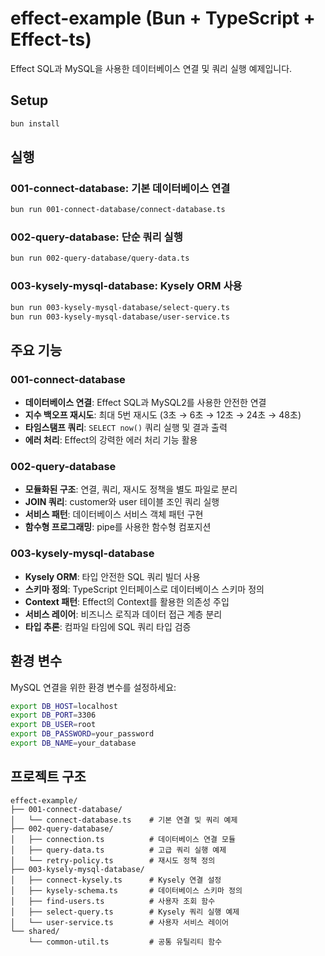 # effect-example (Bun + TypeScript + Effect-ts)

Effect SQL과 MySQL을 사용한 데이터베이스 연결 및 쿼리 실행 예제입니다.

## Setup

```bash
bun install
```

## 실행

### 001-connect-database: 기본 데이터베이스 연결
```bash
bun run 001-connect-database/connect-database.ts
```

### 002-query-database: 단순 쿼리 실행
```bash
bun run 002-query-database/query-data.ts
```

### 003-kysely-mysql-database: Kysely ORM 사용
```bash
bun run 003-kysely-mysql-database/select-query.ts
bun run 003-kysely-mysql-database/user-service.ts
```

## 주요 기능

### 001-connect-database
- **데이터베이스 연결**: Effect SQL과 MySQL2를 사용한 안전한 연결
- **지수 백오프 재시도**: 최대 5번 재시도 (3초 → 6초 → 12초 → 24초 → 48초)
- **타임스탬프 쿼리**: `SELECT now()` 쿼리 실행 및 결과 출력
- **에러 처리**: Effect의 강력한 에러 처리 기능 활용

### 002-query-database
- **모듈화된 구조**: 연결, 쿼리, 재시도 정책을 별도 파일로 분리
- **JOIN 쿼리**: customer와 user 테이블 조인 쿼리 실행
- **서비스 패턴**: 데이터베이스 서비스 객체 패턴 구현
- **함수형 프로그래밍**: pipe를 사용한 함수형 컴포지션

### 003-kysely-mysql-database
- **Kysely ORM**: 타입 안전한 SQL 쿼리 빌더 사용
- **스키마 정의**: TypeScript 인터페이스로 데이터베이스 스키마 정의
- **Context 패턴**: Effect의 Context를 활용한 의존성 주입
- **서비스 레이어**: 비즈니스 로직과 데이터 접근 계층 분리
- **타입 추론**: 컴파일 타임에 SQL 쿼리 타입 검증

## 환경 변수

MySQL 연결을 위한 환경 변수를 설정하세요:

```bash
export DB_HOST=localhost
export DB_PORT=3306
export DB_USER=root
export DB_PASSWORD=your_password
export DB_NAME=your_database
```

## 프로젝트 구조

```
effect-example/
├── 001-connect-database/
│   └── connect-database.ts    # 기본 연결 및 쿼리 예제
├── 002-query-database/
│   ├── connection.ts          # 데이터베이스 연결 모듈
│   ├── query-data.ts          # 고급 쿼리 실행 예제
│   └── retry-policy.ts        # 재시도 정책 정의
├── 003-kysely-mysql-database/
│   ├── connect-kysely.ts      # Kysely 연결 설정
│   ├── kysely-schema.ts       # 데이터베이스 스키마 정의
│   ├── find-users.ts          # 사용자 조회 함수
│   ├── select-query.ts        # Kysely 쿼리 실행 예제
│   └── user-service.ts        # 사용자 서비스 레이어
└── shared/
    └── common-util.ts         # 공통 유틸리티 함수
```
